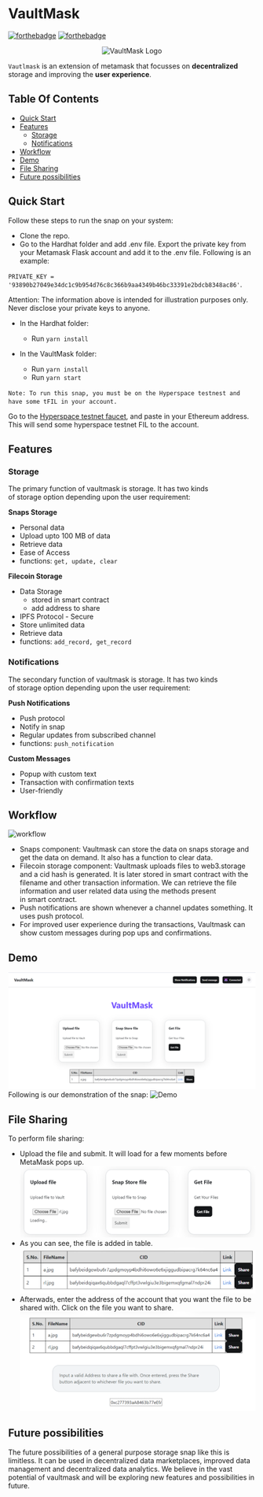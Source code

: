 # VaultMask

[![forthebadge](https://forthebadge.com/images/badges/made-with-javascript.svg)](https://forthebadge.com)
[![forthebadge](https://forthebadge.com/images/badges/built-with-love.svg)](https://forthebadge.com)

<p align="center">
    <img src="https://github.com/MumukshTayal/Inter-IIT-Project_files/blob/add_file_ethereum/vaultmask_logo-01.png" alt="VaultMask Logo">
</p>

`Vautlmask` is an extension of metamask that focusses on **decentralized** storage and improving the **user experience**.

## Table Of Contents

- [Quick Start](#quick-start)
- [Features](#features)
  - [Storage](#storage)
  - [Notifications](#notifications)
- [Workflow](#workflow)
- [Demo](#demo)
- [File Sharing](#file-sharing)
- [Future possibilities](#future-possibilities)

## Quick Start

Follow these steps to run the snap on your system:

- Clone the repo.
- Go to the Hardhat folder and add .env file. Export the private key from your Metamask Flask account and add it to the .env file. Following is an example:

`PRIVATE_KEY = '93890b27049e34dc1c9b954d76c8c366b9aa4349b46bc33391e2bdcb8348ac86'`.

Attention: The information above is intended for illustration purposes only. Never disclose your private keys to anyone.

- In the Hardhat folder:

  - Run `yarn install`

- In the VaultMask folder:
  - Run `yarn install`
  - Run `yarn start`

`Note: To run this snap, you must be on the Hyperspace testnest and have some tFIL in your account.`

Go to the [Hyperspace testnet faucet](https://hyperspace.yoga/#faucet), and paste in your Ethereum address. This will send some hyperspace testnet FIL to the account.


## Features

### Storage

The primary function of vaultmask is storage. It has two kinds of storage option depending upon the user requirement:

**Snaps Storage**

- Personal data
- Upload upto 100 MB of data
- Retrieve data
- Ease of Access
- functions: `get, update, clear`

**Filecoin Storage**

- Data Storage
  - stored in smart contract
  - add address to share
- IPFS Protocol - Secure
- Store unlimited data
- Retrieve data
- functions: `add_record, get_record`

### Notifications

The secondary function of vaultmask is storage. It has two kinds of storage option depending upon the user requirement:

**Push Notifications**

- Push protocol
- Notify in snap
- Regular updates from subscribed channel
- functions: `push_notification`

**Custom Messages**

- Popup with custom text
- Transaction with confirmation texts
- User-friendly

## Workflow

![workflow](https://github.com/MumukshTayal/Inter-IIT-Project_files/blob/add_file_ethereum/vautmask_flow.png)

- Snaps component: Vaultmask can store the data on snaps storage and get the data on demand. It also has a function to clear data.
- Filecoin storage component: Vaultmask uploads files to web3.storage and a cid hash is generated. It is later stored in smart contract with the filename and other transaction information. We can retrieve the file information and user related data using the methods present in smart contract.
- Push notifications are shown whenever a channel updates something. It uses push protocol.
- For improved user experience during the transactions, Vaultmask can show custom messages during pop ups and confirmations.

## Demo
![website](https://github.com/Blockchain-Web3-Group-IIT-Gandhinagar/VaultMask/blob/main/images/2.png)
Following is our demonstration of the snap:
![Demo]()

## File Sharing
To perform file sharing:
- Upload the file and submit. It will load for a few moments before MetaMask pops up.
![upload and submit](https://github.com/Blockchain-Web3-Group-IIT-Gandhinagar/VaultMask/blob/main/images/1.png)
- As you can see, the file is added in table.
![table](https://github.com/Blockchain-Web3-Group-IIT-Gandhinagar/VaultMask/blob/main/images/3.png)
- Afterwads, enter the address of the account that you want the file to be shared with. Click on the file you want to share.
![sharing](https://github.com/Blockchain-Web3-Group-IIT-Gandhinagar/VaultMask/blob/main/images/4.png)

## Future possibilities

The future possibilities of a general purpose storage snap like this is limitless. It can be used in decentralized data marketplaces, improved data management and decentralized data analytics. We believe in the vast potential of vaultmask and will be exploring new features and possibilities in future.

